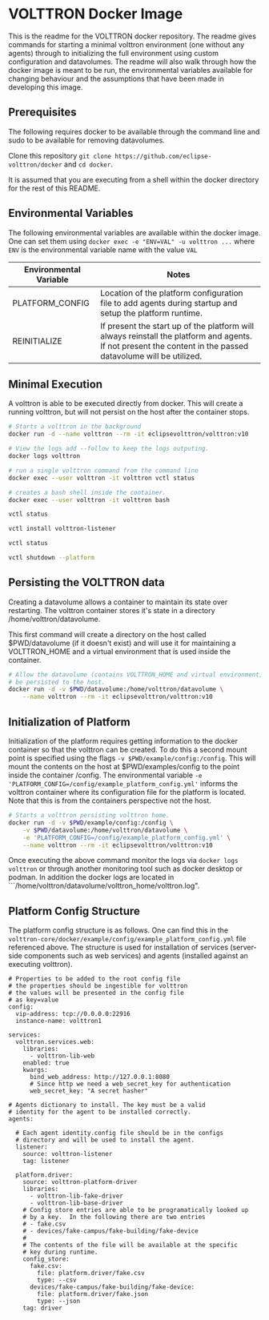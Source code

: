 # VOLTTRON Docker Image

This is the readme for the VOLTTRON docker repository.  The readme gives commands for starting a minimal volttron
environment (one without any agents) through to initializing the full environment using custom configuration and
datavolumes.  The readme will also walk through how the docker image is meant to be run, the environmental variables
available for changing behaviour and the assumptions that have been made in developing this image.

## Prerequisites

The following requires docker to be available through the command line and sudo to be available for removing
datavolumes.

Clone this repository ```git clone https://github.com/eclipse-volttron/docker``` and ```cd docker```.

It is assumed that you are executing from a shell within the docker directory for the rest of this README.


## Environmental Variables

The following environmental variables are available within the docker image.  One can set them using 
```docker exec -e "ENV=VAL" -u volttron ...``` where ```ENV``` is the environmental variable name with the 
value ```VAL```

| Environmental Variable | Notes                                                                           |
| ---------------------- | ------------------------------------------------------------------------------- |
| PLATFORM_CONFIG        | Location of the platform configuration file to add agents during startup and setup the platform runtime.|
| REINITIALIZE           | If present the start up of the platform will always reinstall the platform and agents.  If not present the content in the passed datavolume will be utilized.  |


## Minimal Execution

A volttron is able to be executed directly from docker.  This will create a running volttron, but will not
persist on the host after the container stops.

```bash
# Starts a volttron in the background
docker run -d --name volttron --rm -it eclipsevolttron/volttron:v10
```

```bash
# View the logs add --follow to keep the logs outputing.
docker logs volttron
```

```bash
# run a single volttron command from the command line
docker exec --user volttron -it volttron vctl status
```

```bash
# creates a bash shell inside the container.
docker exec --user volttron -it volttron bash

vctl status

vctl install volttron-listener

vctl status

vctl shutdown --platform
```

## Persisting the VOLTTRON data 

Creating a datavolume allows a container to maintain its state over restarting.  The
volttron container stores it's state in a directory /home/volttron/datavolume.  

This first command will create a directory on the host called $PWD/datavolume (if it doesn't exist)
and will use it for maintaining a VOLTTRON_HOME and a virtual environment that is used inside the container.

```bash
# Allow the datavolume (contains VOLTTRON_HOME and virtual environment) to
# be persisted to the host.
docker run -d -v $PWD/datavolume:/home/volttron/datavolume \
    --name volttron --rm -it eclipsevolttron/volttron:v10
```

## Initialization of Platform

Initialization of the platform requires getting information to the docker container so that the
volttron can be created.  To do this a second mount point is specified using the flags ```-v $PWD/example/config:/config```.
This will mount the contents on the host at $PWD/examples/config to the point inside the container /config.  The 
environmental variable ```-e 'PLATFORM_CONFIG=/config/example_platform_config.yml'``` informs the volttron container where its configuration file for the platform is located.  Note that this is from the containers perspective not the host.

```bash
# Starts a volttron persisting volttron home.
docker run -d -v $PWD/example/config:/config \
    -v $PWD/datavolume:/home/volttron/datavolume \
    -e 'PLATFORM_CONFIG=/config/example_platform_config.yml' \
    --name volttron --rm -it eclipsevolttron/volttron:v10
```

Once executing the above command monitor the logs via ```docker logs volttron``` or through another monitoring tool such as docker desktop or podman.  In addition
the docker logs are located in ```/home/volttron/datavolume/volttron_home/volttron.log".


## Platform Config Structure

The platform config structure is as follows.  One can find this in the ```volttron-core/docker/example/config/example_platform_config.yml``` file referenced
above.  The structure is used for installation of services (server-side components such as web services) and agents (installed against an executing volttron).  


```
# Properties to be added to the root config file
# the properties should be ingestible for volttron
# the values will be presented in the config file
# as key=value
config:
  vip-address: tcp://0.0.0.0:22916
  instance-name: volttron1

services:
  volttron.services.web:
    libraries: 
      - volttron-lib-web
    enabled: true
    kwargs:
      bind_web_address: http://127.0.0.1:8080
      # Since http we need a web_secret_key for authentication
      web_secret_key: "A secret hasher"

# Agents dictionary to install. The key must be a valid
# identity for the agent to be installed correctly.
agents:

  # Each agent identity.config file should be in the configs
  # directory and will be used to install the agent.
  listener:
    source: volttron-listener
    tag: listener

  platform.driver:
    source: volttron-platform-driver
    libraries:
      - volttron-lib-fake-driver
      - volttron-lib-base-driver
    # Config store entries are able to be programatically looked up
    # by a key.  In the following there are two entries
    # - fake.csv
    # - devices/fake-campus/fake-building/fake-device
    #
    # The contents of the file will be available at the specific
    # key during runtime.
    config_store:
      fake.csv:
        file: platform.driver/fake.csv
        type: --csv
      devices/fake-campus/fake-building/fake-device:
        file: platform.driver/fake.json
        type: --json
    tag: driver
```